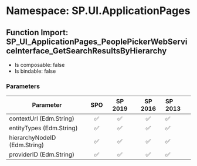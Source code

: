 # Namespace: SP.UI.ApplicationPages

## Function Import: SP_UI_ApplicationPages_PeoplePickerWebServiceInterface_GetSearchResultsByHierarchy

- Is composable: false
- Is bindable: false

### Parameters

Parameter | SPO | SP 2019 | SP 2016 | SP 2013
----------|:---:|:-------:|:-------:|:-------
contextUrl (Edm.String) | ✅ | ✅ | ✅ | ✅
entityTypes (Edm.String) | ✅ | ✅ | ✅ | ✅
hierarchyNodeID (Edm.String) | ✅ | ✅ | ✅ | ✅
providerID (Edm.String) | ✅ | ✅ | ✅ | ✅